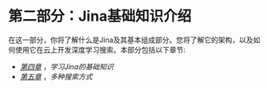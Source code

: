 

# 第二部分：Jina基础知识介绍

在这一部分，你将了解什么是Jina及其基本组成部分。您将了解它的架构，以及如何使用它在云上开发深度学习搜索。本部分包括以下章节:

*   [*第四章*](B17488_04.xhtml#_idTextAnchor054) ，*学习Jina的基础知识*
*   [*第五章*](B17488_05.xhtml#_idTextAnchor068) ，*多种搜索方式*